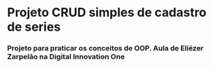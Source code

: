 # Projeto CRUD simples de cadastro de series



### Projeto para praticar os conceitos de OOP. Aula de Eliézer Zarpelão na Digital Innovation One